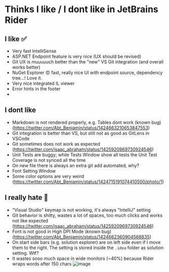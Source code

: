 # Thinks I like / I dont like in JetBrains Rider

## I like ✅

- Very fast IntelliSense
- ASP.NET Endpoint feature is very nice (UX should be revised)
- Git UX is muuuuuch better than the "new" VS Git integration (and overall works better)
- NuGet Explorer 😍 fast, really nice UI with endpoint source, dependency tree...! Love it.
- Very nice integrated IL viewer
- Error hints in the footer
- 
## I dont like

- Markdown is not rendered properly, e.g. Tables dont work (known bug) (https://twitter.com/Abt_Benjamin/status/1424663210653847553)
- Git integration is better than VS, but still not as good as GitLens in VSCode
- Git sometimes does not work as expected (https://twitter.com/isaac_abraham/status/1425920969730924546)
- Unit Tests are buggy; while Tests Window show all tests the Unit Test Coverage is not synced all the time
- On new file there is always an extra git add automated, why?
- Font Setting Window
- Some color options are very weird (https://twitter.com/Abt_Benjamin/status/1424715191074410500/photo/1)

## I really hate 👿

- "Visual Studio" keymap is not working, it's always "IntelliJ" setting
- Git behavior is shitty, wastes a lot of spaces, too much clicks and works not like expected (https://twitter.com/isaac_abraham/status/1425920969730924546)
- Font is not good in High DPI Mode (known bug) (https://twitter.com/Abt_Benjamin/status/1424662360904568835)
- On start side bars (e.g. solution explorer) are on left side even if I move them to the right. The setting is stored inside the `.idea` folder as solution setting. Wtf?
- It wastes sooo much space in wide monitors (~40%) because Rider wraps words after 150 chars
![image](https://user-images.githubusercontent.com/6189336/129475912-7dc84eb4-ab51-4a37-bb0d-865d1af30232.png)

